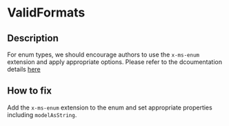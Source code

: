 # ValidFormats
## Description
For enum types, we should encourage authors to use the `x-ms-enum` extension and apply appropriate options. Please refer to the dcoumentation details [here](https://github.com/Azure/azure-rest-api-specs/blob/master/documentation/swagger-extensions.md#x-ms-enum)
## How to fix
Add the `x-ms-enum` extension to the enum and set appropriate properties including `modelAsString`.